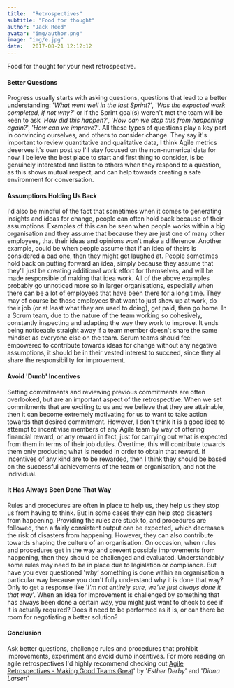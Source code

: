 ```yaml
---
title:  "Retrospectives"
subtitle: "Food for thought"
author: "Jack Reed"
avatar: "img/author.png"
image: "img/e.jpg"
date:   2017-08-21 12:12:12
---
```

Food for thought for your next retrospective.

#### Better Questions
Progress usually starts with asking questions, questions that lead to a better understanding: '_What went well in the last Sprint?_', '_Was the expected work completed, if not why?_' or if the Sprint goal(s) weren't met the team will be keen to ask '_How did this happen?_', '_How can we stop this from happening again?_', '_How can we improve?_'. All these types of questions play a key part in convincing ourselves, and others to consider change. They say it's important to review quantitative and qualitative data, I think Agile metrics deserves it's own post so I'll stay focused on the non-numerical data for now. I believe the best place to start and first thing to consider, is be genuinely interested and listen to others when they respond to a question, as this shows mutual respect, and can help towards creating a safe environment for conversation.

#### Assumptions Holding Us Back
I'd also be mindful of the fact that sometimes when it comes to generating insights and ideas for change, people can often hold back because of their assumptions. Examples of this can be seen when people works within a big organisation and they assume that because they are just one of many other employees, that their ideas and opinions won't make a difference. Another example, could be when people assume that if an idea of theirs is considered a bad one, then they might get laughed at. People sometimes hold back on putting forward an idea, simply because they assume that they'll just be creating additional work effort for themselves, and will be made responsible of making that idea work. All of the above examples probably go unnoticed more so in larger organisations, especially when there can be a lot of employees that have been there for a long time. They may of course be those employees that want to just show up at work, do their job (or at least what they are used to doing), get paid, then go home. In a Scrum team, due to the nature of the team working so cohesively, constantly inspecting and adapting the way they work to improve. It ends being noticeable straight away if a team member doesn't share the same mindset as everyone else on the team. Scrum teams should feel empowered to contribute towards ideas for change without any negative assumptions, it should be in their vested interest to succeed, since they all share the responsibility for improvement.

#### Avoid 'Dumb' Incentives
Setting commitments and reviewing previous commitments are often overlooked, but are an important aspect of the retrospective. When we set commitments that are exciting to us and we believe that they are attainable, then it can become extremely motivating for us to want to take action towards that desired commitment. However, I don't think it is a good idea to attempt to incentivise members of any Agile team by way of offering financial reward, or any reward in fact, just for carrying out what is expected from them in terms of their job duties. Overtime, this will contribute towards them only producing what is needed in order to obtain that reward. If incentives of any kind are to be rewarded, then I think they should be based on the successful achievements of the team or organisation, and not the individual.

#### It Has Always Been Done That Way
Rules and procedures are often in place to help us, they help us they stop us from having to think. But in some cases they can help stop disasters from happening. Providing the rules are stuck to, and procedures are followed, then a fairly consistent output can be expected, which decreases the risk of disasters from happening. However, they can also contribute towards shaping the culture of an organisation. On occasion, when rules and procedures get in the way and prevent possible improvements from happening, then they should be challenged and evaluated. Understandably some rules may need to be in place due to legislation or compliance. But have you ever questioned '_why_' something is done within an organisation a particular way because you don't fully understand why it is done that way? Only to get a response like '_I'm not entirely sure, we've just always done it that way_'. When an idea for improvement is challenged by something that has always been done a certain way, you might just want to check to see if it is actually required? Does it need to be performed as it is, or can there be room for negotiating a better solution?

#### Conclusion
Ask better questions, challenge rules and procedures that prohibit improvements, experiment and avoid dumb incentives. For more reading on agile retrospectives I'd highly recommend checking out [Agile Retrospectives - Making Good Teams Great](https://www.amazon.co.uk/d/Books/Agile-Retrospectives-Making-Teams-Great-Pragmatic-Programmers/0977616649)' by '_Esther Derby_' and '_Diana Larsen_'
